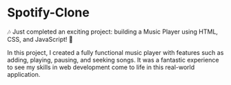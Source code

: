 # Spotify-Clone

🎶 Just completed an exciting project: building a Music Player using HTML, CSS, and JavaScript! 🎵

In this project, I created a fully functional music player with features such as adding, playing, pausing, and seeking songs. It was a fantastic experience to see my skills in web development come to life in this real-world application.
